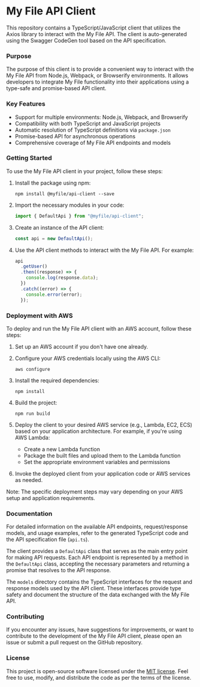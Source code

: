 # My File API Client

This repository contains a TypeScript/JavaScript client that utilizes the Axios library to interact with the My File API. The client is auto-generated using the Swagger CodeGen tool based on the API specification.

### Purpose

The purpose of this client is to provide a convenient way to interact with the My File API from Node.js, Webpack, or Browserify environments. It allows developers to integrate My File functionality into their applications using a type-safe and promise-based API client.

### Key Features

- Support for multiple environments: Node.js, Webpack, and Browserify
- Compatibility with both TypeScript and JavaScript projects
- Automatic resolution of TypeScript definitions via `package.json`
- Promise-based API for asynchronous operations
- Comprehensive coverage of My File API endpoints and models

### Getting Started

To use the My File API client in your project, follow these steps:

1. Install the package using npm:

   ```
   npm install @myfile/api-client --save
   ```

2. Import the necessary modules in your code:

   ```typescript
   import { DefaultApi } from "@myfile/api-client";
   ```

3. Create an instance of the API client:

   ```typescript
   const api = new DefaultApi();
   ```

4. Use the API client methods to interact with the My File API. For example:
   ```typescript
   api
     .getUser()
     .then((response) => {
       console.log(response.data);
     })
     .catch((error) => {
       console.error(error);
     });
   ```

### Deployment with AWS

To deploy and run the My File API client with an AWS account, follow these steps:

1. Set up an AWS account if you don't have one already.

2. Configure your AWS credentials locally using the AWS CLI:

   ```
   aws configure
   ```

3. Install the required dependencies:

   ```
   npm install
   ```

4. Build the project:

   ```
   npm run build
   ```

5. Deploy the client to your desired AWS service (e.g., Lambda, EC2, ECS) based on your application architecture. For example, if you're using AWS Lambda:

   - Create a new Lambda function
   - Package the built files and upload them to the Lambda function
   - Set the appropriate environment variables and permissions

6. Invoke the deployed client from your application code or AWS services as needed.

Note: The specific deployment steps may vary depending on your AWS setup and application requirements.

### Documentation

For detailed information on the available API endpoints, request/response models, and usage examples, refer to the generated TypeScript code and the API specification file (`api.ts`).

The client provides a `DefaultApi` class that serves as the main entry point for making API requests. Each API endpoint is represented by a method in the `DefaultApi` class, accepting the necessary parameters and returning a promise that resolves to the API response.

The `models` directory contains the TypeScript interfaces for the request and response models used by the API client. These interfaces provide type safety and document the structure of the data exchanged with the My File API.

### Contributing

If you encounter any issues, have suggestions for improvements, or want to contribute to the development of the My File API client, please open an issue or submit a pull request on the GitHub repository.

### License

This project is open-source software licensed under the [MIT license](https://opensource.org/licenses/MIT). Feel free to use, modify, and distribute the code as per the terms of the license.
